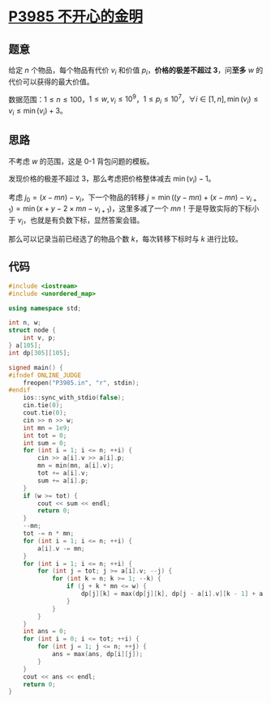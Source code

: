 # [P3985 不开心的金明](https://www.luogu.com.cn/problem/P3985)

## 题意

给定 $n$ 个物品，每个物品有代价 $v_i$ 和价值 $p_i$，**价格的极差不超过 $3$**，问**至多** $w$ 的代价可以获得的最大价值。

数据范围：$1\le n\le100$，$1\le w,v_i\le10^9$，$1 \le p_i \le 10^7$，$\forall i\in[1,n],\min(v_i)\le v_i\le \min(v_i)+3$。

## 思路

不考虑 $w$ 的范围，这是 0-1 背包问题的模板。

发现价格的极差不超过 $3$，那么考虑把价格整体减去 $\min(v_i)-1$。

考虑 $j_0=(x-mn)-v_i$，下一个物品的转移 $j=\min((y-mn)+(x-mn)-v_{i+1})=\min(x+y-2\times mn-v_{i+1})$，这里多减了一个 $mn$！于是导致实际的下标小于 $v_i$，也就是有负数下标，显然答案会错。

那么可以记录当前已经选了的物品个数 $k$，每次转移下标时与 $k$ 进行比较。

## 代码

```cpp
#include <iostream>
#include <unordered_map>

using namespace std;

int n, w;
struct node {
    int v, p;
} a[105];
int dp[305][105];

signed main() {
#ifndef ONLINE_JUDGE
    freopen("P3985.in", "r", stdin);
#endif
    ios::sync_with_stdio(false);
    cin.tie(0);
    cout.tie(0);
    cin >> n >> w;
    int mn = 1e9;
    int tot = 0;
    int sum = 0;
    for (int i = 1; i <= n; ++i) {
        cin >> a[i].v >> a[i].p;
        mn = min(mn, a[i].v);
        tot += a[i].v;
        sum += a[i].p;
    }
    if (w >= tot) {
        cout << sum << endl;
        return 0;
    }
    --mn;
    tot -= n * mn;
    for (int i = 1; i <= n; ++i) {
        a[i].v -= mn;
    }
    for (int i = 1; i <= n; ++i) {
        for (int j = tot; j >= a[i].v; --j) {
            for (int k = n; k >= 1; --k) {
                if (j + k * mn <= w) {
                    dp[j][k] = max(dp[j][k], dp[j - a[i].v][k - 1] + a[i].p);
                }
            }
        }
    }
    int ans = 0;
    for (int i = 0; i <= tot; ++i) {
        for (int j = 1; j <= n; ++j) {
            ans = max(ans, dp[i][j]);
        }
    }
    cout << ans << endl;
    return 0;
}
```